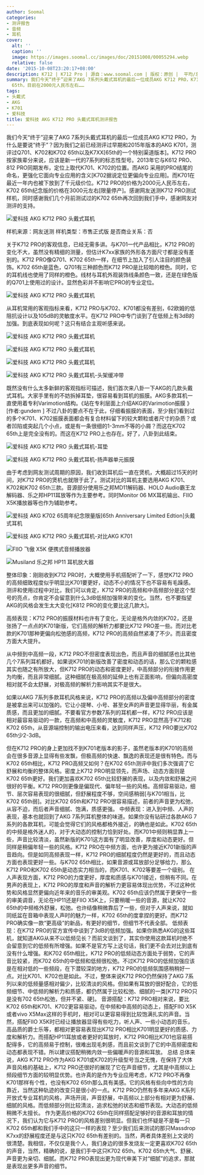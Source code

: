 ```yaml
---
author: Soomal
categories:
- 测评报告
- 音频
- 耳机
cover:
  alt: ''
  caption: ''
  image: https://images.soomal.cc/images/doc/20151008/00055294.webp
  relative: false
date: '2015-10-08T23:20:17+08:00'
description: K712 | K712 Pro | 源自：www.soomal.com | 版权：原创 |  平均/总评分：09.07/499
summary: 我们今天“终于”迎来了AKG 7系列头戴式耳机的最后一位成员AKG K712 PRO，K712 PRO按家族辈分来说，应该是新一代的7系列的标志性型号。定位上取代K701、K702的位置，2013年发布，售价低于K702
  65th，目前在2000元人民币左右……
tags:
- 头戴式
- AKG
- K701
- 爱科技
title: 爱科技 AKG K712 PRO 头戴式耳机测评报告
---
```


我们今天“终于”迎来了AKG 7系列头戴式耳机的最后一位成员AKG K712 PRO，为什么是要说“终于”？因为我们之前已经测评过早期和2015年版本的AKG K701，测评过Q701、K702和K702 65th以及K7XX[65th的一个特别渠道版本]。K712 PRO按家族辈分来说，应该是新一代的7系列的标志性型号。2013年它与K612 PRO、812 PRO同期发布，定位上取代K701、K702的位置。而AKG 采用的PRO结尾的命名，更强化它面向专业应用的含义[K702据说定位更偏向专业应用]。而K701在最近一年内也被下放到了千元级价位。K712 PRO的价格为2000元人民币左右，K702 65th纪念版的价格在3000元左右[限量停产]。感谢网友送测K712 PRO测试样机，同时感谢我们几个月前测试过的K702 65th再次回到我们手中，感谢网友对测评的支持。



![爱科技 AKG K712 PRO 头戴式耳机](https://images.soomal.cc/images/doc/20150918/00054886.webp)



样机来源：网友送测
样机类型：市售正式版
是否商业关系：否



关于K712 PRO的客观信息，已经无需多讲。与K701一代产品相比，K712 PRO的变化不大，虽然没有精细的测量，但估计K7xx家族的外形各方面尺寸都是没有差别的。K712 PRO像Q701、K702 65th一样，在细节上加入了引人注目的颜色装饰。K702 65th是蓝色，Q701有三种颜色而K712 PRO是比较暗的橙色。同时，它的耳机线也使用了同样的橙色。线材与耳机外观装饰线条颜色一致，还是在绿色版的Q701上使用过的设计。显然色彩并不影响它PRO的专业定位。



![爱科技 AKG K712 PRO 头戴式耳机](https://images.soomal.cc/images/doc/20150918/00054887.webp)



从耳机常用的客观指标来看，K712 PRO与K702、K701都没有差别，62欧姆的低阻抗设计以及105dB的灵敏度水平。在K712 PRO中专门谈到了在低频上有3dB的加强。到底表现如何呢？这只有结合主观听感来说。



![爱科技 AKG K712 PRO 头戴式耳机](https://images.soomal.cc/images/doc/20150918/00054889_01.webp)



![爱科技 AKG K712 PRO 头戴式耳机](https://images.soomal.cc/images/doc/20150918/00054890_01.webp)



![爱科技 AKG K712 PRO 头戴式耳机](https://images.soomal.cc/images/doc/20150918/00054892_01.webp)



![爱科技 AKG K712 PRO 头戴式耳机-头架缓冲带](https://images.soomal.cc/images/doc/20150918/00054895_01.webp)



既然没有什么太多新鲜的客观指标可描述，我们首次来八卦一下AKG的几款头戴式耳机。大家手里有的不妨拆掉耳垫，很容易看到耳机的振膜。AKG多款耳机一直使用着专利Varimotion结构。《站在专利层面上介绍AKG的Varimotion振膜 》[作者:gundem ]
不过八卦的要点不在于此，仔细看振膜的表面，至少我们看到过的多个K701、K702振膜表面都会有复合材料留下的较大颗粒或者尺寸的杂质？或者凹陷或突起几个小点，或是有一条很细的1-3mm不等的小屑？而这在K702 65th上是完全没有的。而这在K712 PRO上也存在。好了，八卦到此结束。



![爱科技 AKG K712 PRO 头戴式耳机-耳垫](https://images.soomal.cc/images/doc/20150918/00054897.webp)



![爱科技 AKG K712 PRO 头戴式耳机-扬声器单元振膜](https://images.soomal.cc/images/doc/20150918/00054898.webp)



由于考虑到网友测试周期的原因，我们收到耳机后一直在煲机，大概超过15天的时间，对K712 PRO的煲机也就限于此了。测试对比的耳机主要选用AKG K701、K702和K702 65th三款。音源部分使用乐之邦MD11解码器、HOLO Audio霸王龙解码器、乐之邦HP11耳放等作为主要参考。同时Monitor 06 MX耳机输出、FIIO X5K播放器等也作为辅助参考。



![爱科技 AKG K702 65周年纪念限量版[65th Anniversary Limited Edtion]头戴式耳机](https://images.soomal.cc/images/doc/20150424/00051080_01.webp)



![爱科技 AKG K712 PRO 头戴式耳机-对比AKG K701](https://images.soomal.cc/images/doc/20150918/00054904_01.webp)



![FIIO 飞傲 X5K 便携式音频播放器](https://images.soomal.cc/images/doc/20150623/00052585_01.webp)



![Musiland 乐之邦 HP11 耳机放大器](https://images.soomal.cc/images/doc/20101229/00008966_01.webp)



整体印象：刚刚收到K712 PRO时，大概使用手机搭配听了一下，感觉K712 PRO的高频细致程度似乎明显比K701要更好，动态不小的情况下也不容易有毛躁感。测评和使用过程中对比，我们可以肯定，K712 PRO的高频和中高频部分是这个型号的亮点，你肯定不会留意到什么3dB低频加强带来的变化。当然，也不要指望AKG的风格会发生太大变化[K812 PRO的变化要比这几款大]。



高频表现：K712 PRO的振膜材料也许有了变化，无论是格外内敛的K702，还是张扬了一点点的K701新版，它们高频的解析力都要比K712 PRO差一些。而对比老款的K701那种更偏向松弛感的高频，K712 PRO的高频自然紧凑了不少。而且密度方面大大提升。



从中频到中高频一段，K712 PRO不但密度表现出色，而且声音的细腻感也比其他几个7系列耳机都好。如果说K701的新版改善了密度和动态的话，那么它的颗粒感其实也随之有所放大，但K712 PRO的动态和密度更好，中高频部分的衔接作用更为均衡，而且非常细腻。这种细腻在极高频的延伸上也有正面影响，但偏向高密度相对就不会太舒展，对极高频的解析力影响其实不是很大。

如果以AKG 7系列多款耳机风格来说，K712 PRO的高频以及偏中高频部分的密度是被拿出来可以加强的。它让小提琴、小号、甚至女声的声音更显得华丽，有金属质感，而且更加的细腻。不要看官方参数7系列的耳机都一样，K712 PRO应该是相对最容易驱动的一款，在高频和中高频的灵敏度，K712 PRO显然高于K712和K702 65th，从音源端控制的输出电压来看，达到同样声压，K712 PRO要比K702 65th少2-3dB。

但在K712 PRO的身上更加找不到K701老版本的影子，虽然老版本的K701的高频会在很多音源上显得有些发飘，但极高频的快速、飘逸的表现还是很有特色。而与K702 65th相比，K712 PRO高频又如何？在K702 65th测评中我们多次强调了它舒展和均衡的整体风格。密度上K712 PRO明显领先，而声场、动态方面则是K702 65th更好。我们更加喜欢K702 65th比较舒展的表现，以及内敛和舒展之间很好的平衡。K712 PRO则更像是偏现代、偏年轻一些的风格。高频容易驱动，细节、层次容易表现的很细腻，但舒展程度不够，空间感稍弱[与K701相当，比K702 65th弱]。对比K702 65th和K712 PRO很容易描述，前者的声音更为松弛，从容不迫，而后者声音细腻、饱满，质感更强。
中频表现：进入到中频、人声的表现，基本也就回到了AKG 7系列耳机整体的味道。如果你没有钻研过各款AKG 7系列的各款耳机，可能会觉得它们的风格都格外接近，的确也是如此。K702 65th的中频是格外迷人的，对于大动态的控制力恰到好处。而K701中频则稍显靠上一些，声音比较清淡，虽然新版的K701这方面有了明显改善，厚度和动态更好。但同样是稍偏年轻一些的风格。K712 PRO在中频方面，也许更为接近K701新版的声音趋向。但是如同高频表现一样，K712 PRO的细腻程度仍然是更好的，而且动态方面也表现更好一些。与K702 65th相比，如果音源或耳放部分足够给力，那么K712 PRO和K702 65th是动态实力相当的，而K701、K702等要差一个级别。
在人声表现方面，K712 PRO的力度更好，厚度和质感与K701接近，但稍有不同。在男声的表现上，K712 PRO的厚度和声音的解析力更容易体现出优势，不过这种优势和风格显然更偏向近年来的音乐的审美观。K702 65th应该仍然属于更保守一些的审美调音，无论在HP11还是FIIO X5K上，只要稍暖一些的音源，就让K702 65th的中频格外舒展，松弛。也许结像稍微靠后了一些，但对于人声来说，就如同纸盆在音箱中表现人声时的魅力一样，K702 65th的度拿捏的更好。而K712 PRO确实像一款“更高级”的新品，有更好的细节，但细节不代表全部。
低频表现：在K712 PRO的官方宣传中谈到了3dB的低频加强。如果你熟悉AKG的这些耳机，就知道AKG从来不以低频见长？而前文谈到了，其实你使用这款耳机时绝不会留意到它的低频有所增强。如果不是官方写上这句话，我们更不会去对比到底有没有什么增强。和K702 65th相比，K712 PRO的低频动态方面处于弱势，它的声音比较紧，而K702 65th的中低频和低频很松弛。不过K712 PRO的低频加强应该是在相对低的一些频段，在下潜较深的地方，K712 PRO的低频氛围感稍稍好一点。对比K701、K702也是如此。不过，整体来说K712 PRO仍然保持了AKG 7系列以来的低频量感相对偏少，比较清淡的风格。但如果有耳放的很好配合，它的低频细节、中低频的解析力和质感，都仍然属于比较松弛、细腻的一类[K712 PRO只是没有702 65th松弛，但并不紧、硬]。
音源搭配：K712 PRO相对来说，要比K702 65th和K701、K702更容易驱动，在中频和中高频的动态上，搭配FIIO X5K或者vivo X5Max这样的手机时，相对可以更容易得到比较饱满扎实的声音。当然，搭配FIIO X5K时已经让播放器显得有些吃力，听人声、一些小动态的音乐，高品质的爵士乐等，都相对更容易表现出K712 PRO相比K701明显更好的质感、力度和解析力。而搭配HP11耳放或者更好的耳放时，K712 PRO相比K701也容易搭配得多，它的高频易于控制，很难出现毛刺感，而且前文谈到了它的中高频密度和动态都表现不错。所以建议搭配稍微内敛一些偏暖声的音源和耳放。
总结
总体来说，AKG K712 PRO作为AKG K701或K702的升级型号当之无愧，在保持了大体声音风格的基础上，K712 PRO还很好的展现了它在声音细节，尤其是中高频以上频段细节方面的较明显优势。也许真的是作为专业应用考虑，K712 PRO不再像K701那样有个性，也没有K702 65th那么具有美感。它的风格有些向中性的方向靠近，当然这种轨迹的改变只是很小的一点。K712 PRO仍然有多年来AKG K系列开放式专业耳机的风格，声场开阔，声音舒展，中高频以上部分有相对更为舒展、细腻的风格。而低频部分则比较清淡，追求松弛的状态和细节表现。大动态的低频稍微不太擅长。
作为更高价格的K702 65th在同样搭配足够好的音源和耳放的情况下，我们认为它与K712 PRO的风格差别很明显。但我们也怀疑是不是每一只K702 65th都和我们手中的这只一样的表现？至少我们后来测试的那只Massdrop K7xx的舒展程度还是与这只K702 65th有差别的。当然，两者具体差别上文说的很清楚。我相信，不仅仅是我个人，我们身边的很多发烧友一定更喜欢K702 65th的声音，当然，精确的说，是我们手中这只K702 65th。K702 65th大气、舒展、声音更为亲切、细腻。而K712 PRO表现出更为现代审美下对“细腻”的追求，那就是表现出更多声音的细节。